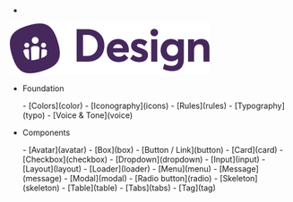 - <a href="/" class="docsify-logo">
![](media/biings-ds-logo.svg ':no-zoom')
</a>

- <span class="subtitle is-7 has-text-dark has-text-weight-bold">Foundation</span>
<div class="menu is-small"><ul class="menu-list">
- [Colors](color)
- [Iconography](icons)
- [Rules](rules)
<!-- - [Terminology](terms) -->
- [Typography](typo)
- [Voice & Tone](voice)
</ul></div>
  
- <span class="subtitle is-7 has-text-dark has-text-weight-bold">Components</span>
<div class="menu is-small"><ul class="menu-list">
- [Avatar](avatar)
- [Box](box)
- [Button / Link](button)
- [Card](card)
- [Checkbox](checkbox)
- [Dropdown](dropdown)
<!-- - [Illustration](illustration) -->
- [Input](input)
- [Layout](layout)
- [Loader](loader)
- [Menu](menu)
- [Message](message)
- [Modal](modal)
- [Radio button](radio)
- [Skeleton](skeleton)
- [Table](table)
- [Tabs](tabs)
- [Tag](tag)
</ul></div>